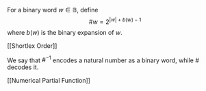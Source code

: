 For a binary word $w\in \mathbb{B}$, define
$$
\#w=2^{\lvert w \rvert +b(w)-1}
$$
where $b(w)$ is the binary expansion of $w$. 

[[Shortlex Order]]

We say that $\#^{-1}$ encodes a natural number as a binary word, while $\#$ decodes it.

[[Numerical Partial Function]]